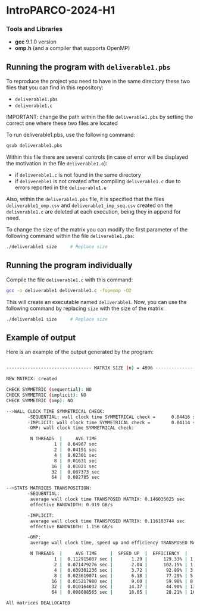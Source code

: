 # IntroPARCO-2024-H1

### Tools and Libraries
- **gcc** 9.1.0 version
- **omp.h** (and a compiler that supports OpenMP)

## Running the program with ```deliverable1.pbs```
To reproduce the project you need to have in the same directory these two files that you can find in this repository:
- `deliverable1.pbs`
- `deliverable1.c`
  
IMPORTANT: change the path within the file ```deliverable1.pbs``` by setting the correct one where these two files are located

To run deliverable1.pbs, use the following command:
```bash
qsub deliverable1.pbs
```
Within this file there are several controls (in case of error will be displayed the motivation in the file ```deliverable1.o```):
- if ```delivereble1.c``` is not found in the same directory
- if ```delivereble1``` is not created after compiling ```deliverable1.c``` due to errors reported in the ```deliverable1.e```

Also, within the ```deliverable1.pbs``` file, it is specified that the files ```deliverable1_omp.csv``` and ```deliverable1_imp_seq.csv``` created on the ```deliverable1.c``` are deleted at each execution, being they in append for need.

To change the size of the matrix you can modify the first parameter of the following command within the file `delivereble1.pbs`:
```bash
./deliverable1 size     # Replace size
```

## Running the program individually
Compile the file ```deliverable1.c``` with this command:
```bash
gcc -o deliverable1 deliverable1.c -fopenmp -O2
```

This will create an executable named ```deliverable1```.
Now, you can use the following command by replacing ```size``` with the size of the matrix:
```bash
./deliverable1 size     # Replace size
```

## Example of output 
Here is an example of the output generated by the program:
```bash

-------------------------------- MATRIX SIZE (n) = 4096 --------------------------------

NEW MATRIX: created

CHECK SYMMETRIC (sequential): NO
CHECK SYMMETRIC (implicit): NO
CHECK SYMMETRIC (omp): NO

-->WALL CLOCK TIME SYMMETRICAL CHECK:
        -SEQUENTIAL: wall clock time SYMMETRICAL check =      0.04416 sec
        -IMPLICIT: wall clock time SYMMETRICAL check =        0.04114 sec
        -OMP: wall clock time SYMMETRICAL check:

         N THREADS  |     AVG TIME
                  1 |  0.04967 sec
                  2 |  0.04151 sec
                  4 |  0.02301 sec
                  8 |  0.01631 sec
                 16 |  0.01021 sec
                 32 |  0.007373 sec
                 64 |  0.002785 sec

-->STATS MATRICES TRANSPOSITION:
        -SEQUENTIAL:
         average wall clock time TRANSPOSED MATRIX: 0.146035025 sec
         effective BANDWIDTH: 0.919 GB/s

        -IMPLICIT:
         average wall clock time TRANSPOSED MATRIX: 0.116103744 sec
         effective BANDWIDTH: 1.156 GB/s

        -OMP:
         average wall clock time, speed up and efficiency TRANSPOSED MATRIX per threads:

         N THREADS  |     AVG TIME     |  SPEED UP  |  EFFICIENCY  |   BANDWIDTH
                  1 |  0.112915087 sec |       1.29 |      129.33% | 1.189
                  2 |  0.071479276 sec |       2.04 |      102.15% | 1.878
                  4 |  0.039301236 sec |       3.72 |       92.89% | 3.415
                  8 |  0.023619071 sec |       6.18 |       77.29% | 5.683
                 16 |  0.015217980 sec |       9.60 |       59.98% | 8.820
                 32 |  0.010164032 sec |      14.37 |       44.90% | 13.205
                 64 |  0.008088565 sec |      18.05 |       28.21% | 16.594

All matrices DEALLOCATED

```
